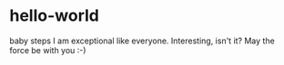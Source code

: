 # hello-world
baby steps
I am exceptional like everyone. Interesting, isn't it? May the force be with you :-)
